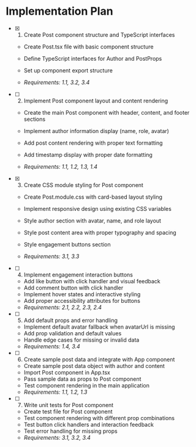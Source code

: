 # Implementation Plan

- [x] 1. Create Post component structure and TypeScript interfaces



  - Create Post.tsx file with basic component structure
  - Define TypeScript interfaces for Author and PostProps
  - Set up component export structure



  - _Requirements: 1.1, 3.2, 3.4_

- [ ] 2. Implement Post component layout and content rendering
  - Create the main Post component with header, content, and footer sections


  - Implement author information display (name, role, avatar)
  - Add post content rendering with proper text formatting
  - Add timestamp display with proper date formatting
  - _Requirements: 1.1, 1.2, 1.3, 1.4_

- [x] 3. Create CSS module styling for Post component


  - Create Post.module.css with card-based layout styling
  - Implement responsive design using existing CSS variables
  - Style author section with avatar, name, and role layout
  - Style post content area with proper typography and spacing
  - Style engagement buttons section


  - _Requirements: 3.1, 3.3_

- [ ] 4. Implement engagement interaction buttons
  - Add like button with click handler and visual feedback
  - Add comment button with click handler
  - Implement hover states and interactive styling
  - Add proper accessibility attributes for buttons
  - _Requirements: 2.1, 2.2, 2.3, 2.4_

- [ ] 5. Add default props and error handling
  - Implement default avatar fallback when avatarUrl is missing
  - Add prop validation and default values
  - Handle edge cases for missing or invalid data
  - _Requirements: 1.4, 3.4_

- [ ] 6. Create sample post data and integrate with App component
  - Create sample post data object with author and content
  - Import Post component in App.tsx
  - Pass sample data as props to Post component
  - Test component rendering in the main application
  - _Requirements: 1.1, 1.2, 1.3_

- [ ] 7. Write unit tests for Post component
  - Create test file for Post component
  - Test component rendering with different prop combinations
  - Test button click handlers and interaction feedback
  - Test error handling for missing props
  - _Requirements: 3.1, 3.2, 3.4_